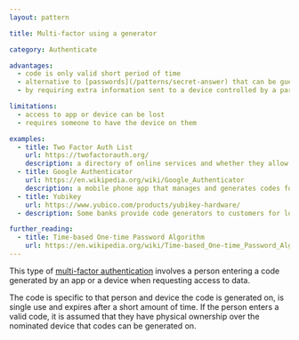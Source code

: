 ```yaml
---
layout: pattern

title: Multi-factor using a generator

category: Authenticate

advantages:
  - code is only valid short period of time
  - alternative to [passwords](/patterns/secret-answer) that can be guessed or stolen.
  - by requiring extra information sent to a device controlled by a particular person, it increases the confidence that the request to access data should be allowed.

limitations:
  - access to app or device can be lost
  - requires someone to have the device on them

examples:
  - title: Two Factor Auth List
    url: https://twofactorauth.org/
    description: a directory of online services and whether they allow multi-factor authentication
  - title: Google Authenticator
    url: https://en.wikipedia.org/wiki/Google_Authenticator
    description: a mobile phone app that manages and generates codes for digital services
  - title: Yubikey
    url: https://www.yubico.com/products/yubikey-hardware/
  - description: Some banks provide code generators to customers for logging in to online banking

further_reading:
  - title: Time-based One-time Password Algorithm
    url: https://en.wikipedia.org/wiki/Time-based_One-time_Password_Algorithm
---
```


This type of [multi-factor authentication](https://en.wikipedia.org/wiki/Multi-factor_authentication) involves a person entering a code generated by an app or a device when requesting access to data.

The code is specific to that person and device the code is generated on, is single use and expires after a short amount of time. If the person enters a valid code, it is assumed that they have physical ownership over the nominated device that codes can be generated on.
